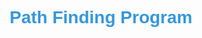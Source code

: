 <style>
  .custom-title {
    color: #3498db;
    font-family: 'Arial', sans-serif;
    text-align: center;
  }
</style>

<h1 class="custom-title">Path Finding Program</h1>
